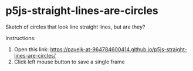 # p5js-straight-lines-are-circles

Sketch of circles that look line straight lines, but are they?

Instructions:
  1. Open this link: https://pavelk-at-964784600414.github.io/p5js-straight-lines-are-circles/
  2. Click left mouse button to save a single frame
